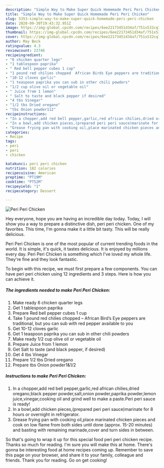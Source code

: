 ```yaml
---
description: "Simple Way to Make Super Quick Homemade Peri Peri Chicken"
title: "Simple Way to Make Super Quick Homemade Peri Peri Chicken"
slug: 5353-simple-way-to-make-super-quick-homemade-peri-peri-chicken
date: 2020-09-30T19:43:32.951Z
image: https://img-global.cpcdn.com/recipes/6ee22173451d34af/751x532cq70/peri-peri-chicken-recipe-main-photo.jpg
thumbnail: https://img-global.cpcdn.com/recipes/6ee22173451d34af/751x532cq70/peri-peri-chicken-recipe-main-photo.jpg
cover: https://img-global.cpcdn.com/recipes/6ee22173451d34af/751x532cq70/peri-peri-chicken-recipe-main-photo.jpg
author: May Beck
ratingvalue: 4.3
reviewcount: 22746
recipeingredient:
- "6 chicken quarter legs"
- "1 tablespoon paprika"
- " Red bell pepper cubes 1 cup"
- "1 pound red chilies chopped  African Birds Eye peppers are traditional but you can sub with red pepper available to you"
- "10-12 cloves garlic"
- "1 teaspoon paprika you can sub in other chili powders"
- "1/2 cup olive oil or vegetable oil"
- " Juice from 1 lemon"
- " Salt to taste and black pepper if desired"
- "4 tbs Vinegar"
- "1/2 tbs Dried oregano"
- "tbs Onion powder112"
recipeinstructions:
- "In a chopper,add red bell pepper,garlic,red african chilies,dried oregano,black pepper powder,salt,onion powder,paprika powder,lemon juice,vinegar,cooking oil and grind well to make a paste.Peri peri sauce is ready!"
- "In a bowl,add chicken pieces,(prepared peri peri sauce)marinate for 8 hours or overnight in refrigerator."
- "Grease frying pan with cooking oil,place marinated chicken pieces and cook on low flame from both sides until done (approx. 15-20 minutes) and basting with remaining marinade,cover and turn sides in between."
categories:
- Recipe
tags:
- peri
- peri
- chicken

katakunci: peri peri chicken 
nutrition: 182 calories
recipecuisine: American
preptime: "PT19M"
cooktime: "PT52M"
recipeyield: "1"
recipecategory: Dessert

---
```



![Peri Peri Chicken](https://img-global.cpcdn.com/recipes/6ee22173451d34af/751x532cq70/peri-peri-chicken-recipe-main-photo.jpg)

Hey everyone, hope you are having an incredible day today. Today, I will show you a way to prepare a distinctive dish, peri peri chicken. One of my favorites. This time, I'm gonna make it a little bit tasty. This will be really delicious.



Peri Peri Chicken is one of the most popular of current trending foods in the world. It is simple, it's quick, it tastes delicious. It is enjoyed by millions every day. Peri Peri Chicken is something which I've loved my whole life. They're fine and they look fantastic.


To begin with this recipe, we must first prepare a few components. You can have peri peri chicken using 12 ingredients and 3 steps. Here is how you can achieve it.

<!--inarticleads1-->

##### The ingredients needed to make Peri Peri Chicken:

1. Make ready 6 chicken quarter legs
1. Get 1 tablespoon paprika
1. Prepare  Red bell pepper cubes 1 cup
1. Take 1 pound red chilies chopped – African Bird’s Eye peppers are traditional, but you can sub with red pepper available to you
1. Get 10-12 cloves garlic
1. Get 1 teaspoon paprika you can sub in other chili powders
1. Make ready 1/2 cup olive oil or vegetable oil
1. Prepare  Juice from 1 lemon
1. Get  Salt to taste (and black pepper, if desired)
1. Get 4 tbs Vinegar
1. Prepare 1/2 tbs Dried oregano
1. Prepare tbs Onion powder1&amp;1/2




<!--inarticleads2-->

##### Instructions to make Peri Peri Chicken:

1. In a chopper,add red bell pepper,garlic,red african chilies,dried oregano,black pepper powder,salt,onion powder,paprika powder,lemon juice,vinegar,cooking oil and grind well to make a paste.Peri peri sauce is ready!
1. In a bowl,add chicken pieces,(prepared peri peri sauce)marinate for 8 hours or overnight in refrigerator.
1. Grease frying pan with cooking oil,place marinated chicken pieces and cook on low flame from both sides until done (approx. 15-20 minutes) and basting with remaining marinade,cover and turn sides in between.




So that's going to wrap it up for this special food peri peri chicken recipe. Thanks so much for reading. I'm sure you will make this at home. There's gonna be interesting food at home recipes coming up. Remember to save this page on your browser, and share it to your family, colleague and friends. Thank you for reading. Go on get cooking!

